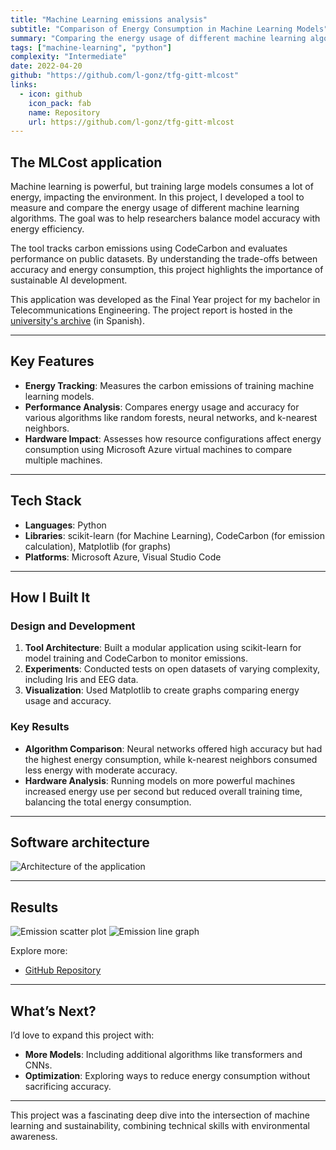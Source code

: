 ```yaml
---
title: "Machine Learning emissions analysis"
subtitle: "Comparison of Energy Consumption in Machine Learning Models"
summary: "Comparing the energy usage of different machine learning algorithms to balance performance and sustainability."
tags: ["machine-learning", "python"]
complexity: "Intermediate"
date: 2022-04-20
github: "https://github.com/l-gonz/tfg-gitt-mlcost"
links:
  - icon: github
    icon_pack: fab
    name: Repository
    url: https://github.com/l-gonz/tfg-gitt-mlcost
---
```


## The MLCost application

Machine learning is powerful, but training large models consumes a lot of energy, impacting the environment. In this project, I developed a tool to measure and compare the energy usage of different machine learning algorithms. The goal was to help researchers balance model accuracy with energy efficiency.

The tool tracks carbon emissions using CodeCarbon and evaluates performance on public datasets. By understanding the trade-offs between accuracy and energy consumption, this project highlights the importance of sustainable AI development.

This application was developed as the Final Year project for my bachelor in Telecommunications Engineering. The project report is hosted in the [university's archive](https://hdl.handle.net/10115/38594) (in Spanish).

---

## Key Features
- **Energy Tracking**: Measures the carbon emissions of training machine learning models.
- **Performance Analysis**: Compares energy usage and accuracy for various algorithms like random forests, neural networks, and k-nearest neighbors.
- **Hardware Impact**: Assesses how resource configurations affect energy consumption using Microsoft Azure virtual machines to compare multiple machines.

---

## Tech Stack
- **Languages**: Python
- **Libraries**: scikit-learn (for Machine Learning), CodeCarbon (for emission calculation), Matplotlib (for graphs)
- **Platforms**: Microsoft Azure, Visual Studio Code

---

## How I Built It
### Design and Development
1. **Tool Architecture**: Built a modular application using scikit-learn for model training and CodeCarbon to monitor emissions.
2. **Experiments**: Conducted tests on open datasets of varying complexity, including Iris and EEG data.
3. **Visualization**: Used Matplotlib to create graphs comparing energy usage and accuracy.

### Key Results
- **Algorithm Comparison**: Neural networks offered high accuracy but had the highest energy consumption, while k-nearest neighbors consumed less energy with moderate accuracy.
- **Hardware Analysis**: Running models on more powerful machines increased energy use per second but reduced overall training time, balancing the total energy consumption.

---

## Software architecture
![Architecture of the application](images/gitt/arch.jpg)

---

## Results
![Emission scatter plot](images/gitt/scatter.png "Distributtion of emission and f-score values per model and dataset")
![Emission line graph](images/gitt/nsamples.png "Evolution of emission by ML model when increasing dataset sample size.")

Explore more:
- [GitHub Repository](https://github.com/l-gonz/tfg-gitt-mlcost)

---

## What’s Next?
I’d love to expand this project with:
- **More Models**: Including additional algorithms like transformers and CNNs.
- **Optimization**: Exploring ways to reduce energy consumption without sacrificing accuracy.

---

This project was a fascinating deep dive into the intersection of machine learning and sustainability, combining technical skills with environmental awareness.
